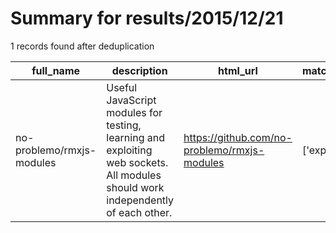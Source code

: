 
# Summary for results/2015/12/21
    
1 records found after deduplication

| full_name | description | html_url | matched_list | matched_count | pushed_at | size | stargazers_count | language | forks_count | vul_ids |
|---------------------------|----------------------------------------------------------------------------------------------------------------------------------|----------------------------------------------|----------------|-----------------|---------------------------|--------|--------------------|------------|---------------|-----------|
| no-problemo/rmxjs-modules | Useful JavaScript modules for testing, learning and exploiting web sockets. All modules should work independently of each other. | https://github.com/no-problemo/rmxjs-modules | ['exploit'] | 1 | 2015-12-21 12:32:36+00:00 | 174 | 0 | JavaScript | 0 | [] |
